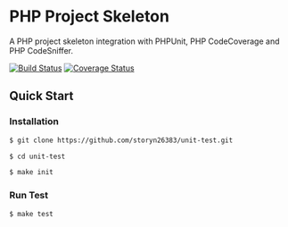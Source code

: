 # PHP Project Skeleton

A PHP project skeleton integration with PHPUnit, PHP CodeCoverage and PHP CodeSniffer.

[![Build Status](https://travis-ci.org/storyn26383/unit-test.svg?branch=master)](https://travis-ci.org/storyn26383/unit-test)
[![Coverage Status](https://coveralls.io/repos/github/storyn26383/unit-test/badge.svg?branch=master)](https://coveralls.io/github/storyn26383/unit-test?branch=master)

## Quick Start

### Installation

```bash
$ git clone https://github.com/storyn26383/unit-test.git

$ cd unit-test

$ make init
`````

### Run Test

```bash
$ make test
```
